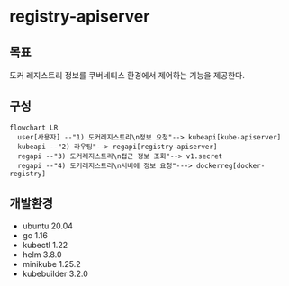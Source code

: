 # registry-apiserver

## 목표

도커 레지스트리 정보를 쿠버네티스 환경에서 제어하는 기능을 제공한다.

## 구성

```mermaid
flowchart LR
  user[사용자] --"1) 도커레지스트리\n정보 요청"--> kubeapi[kube-apiserver]
  kubeapi --"2) 라우팅"--> regapi[registry-apiserver]
  regapi --"3) 도커레지스트리\n접근 정보 조회"--> v1.secret
  regapi --"4) 도커레지스트리\n서버에 정보 요청"---> dockerreg[docker-registry]
```

## 개발환경

* ubuntu 20.04
* go 1.16
* kubectl 1.22
* helm 3.8.0
* minikube 1.25.2
* kubebuilder 3.2.0
